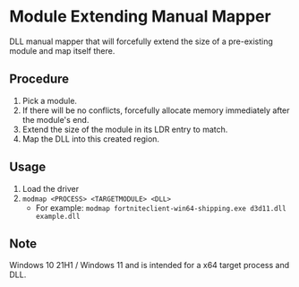 # Module Extending Manual Mapper

DLL manual mapper that will forcefully extend the size of a pre-existing module and map itself there.

## Procedure

1. Pick a module.
2. If there will be no conflicts, forcefully allocate memory immediately after the module's end.
3. Extend the size of the module in its LDR entry to match.
4. Map the DLL into this created region.

## Usage

1. Load the driver
2.  `modmap <PROCESS> <TARGETMODULE> <DLL>`
    - For example: `modmap fortniteclient-win64-shipping.exe d3d11.dll example.dll`

## Note

Windows 10 21H1 / Windows 11 and is intended for a x64 target process and DLL.
